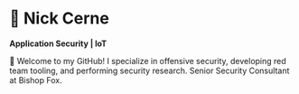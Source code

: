 # 👾 Nick Cerne

**Application Security | IoT**

👋 Welcome to my GitHub! I specialize in offensive security, developing red team tooling, and performing security research. Senior Security Consultant at Bishop Fox.
